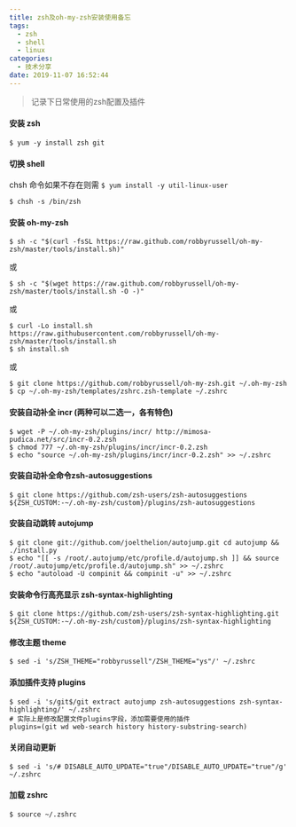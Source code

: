 ```yaml
---
title: zsh及oh-my-zsh安装使用备忘
tags:
  - zsh
  - shell
  - linux
categories:
  - 技术分享
date: 2019-11-07 16:52:44
---
```


> 记录下日常使用的zsh配置及插件

#### 安装 zsh

```
$ yum -y install zsh git 
```
<!-- more -->

#### 切换 shell

chsh 命令如果不存在则需 `$ yum install -y util-linux-user`
```
$ chsh -s /bin/zsh
```
#### 安装 oh-my-zsh  

```
$ sh -c "$(curl -fsSL https://raw.github.com/robbyrussell/oh-my-zsh/master/tools/install.sh)" 
```
或
```
$ sh -c "$(wget https://raw.github.com/robbyrussell/oh-my-zsh/master/tools/install.sh -O -)" 
```
或
```
$ curl -Lo install.sh https://raw.githubusercontent.com/robbyrussell/oh-my-zsh/master/tools/install.sh
$ sh install.sh
```
或
```
$ git clone https://github.com/robbyrussell/oh-my-zsh.git ~/.oh-my-zsh
$ cp ~/.oh-my-zsh/templates/zshrc.zsh-template ~/.zshrc
```

#### 安装自动补全 incr (两种可以二选一，各有特色)

```
$ wget -P ~/.oh-my-zsh/plugins/incr/ http://mimosa-pudica.net/src/incr-0.2.zsh 
$ chmod 777 ~/.oh-my-zsh/plugins/incr/incr-0.2.zsh  
$ echo "source ~/.oh-my-zsh/plugins/incr/incr-0.2.zsh" >> ~/.zshrc 
```
#### 安装自动补全命令zsh-autosuggestions 

```
$ git clone https://github.com/zsh-users/zsh-autosuggestions ${ZSH_CUSTOM:-~/.oh-my-zsh/custom}/plugins/zsh-autosuggestions 
```
#### 安装自动跳转 autojump 

```
$ git clone git://github.com/joelthelion/autojump.git cd autojump && ./install.py   
$ echo "[[ -s /root/.autojump/etc/profile.d/autojump.sh ]] && source /root/.autojump/etc/profile.d/autojump.sh" >> ~/.zshrc 
$ echo "autoload -U compinit && compinit -u" >> ~/.zshrc  
```
#### 安装命令行高亮显示 zsh-syntax-highlighting 

```
$ git clone https://github.com/zsh-users/zsh-syntax-highlighting.git ${ZSH_CUSTOM:-~/.oh-my-zsh/custom}/plugins/zsh-syntax-highlighting 
```

#### 修改主题 theme 

```
$ sed -i 's/ZSH_THEME="robbyrussell"/ZSH_THEME="ys"/' ~/.zshrc 
```
#### 添加插件支持 plugins 

```
$ sed -i 's/git$/git extract autojump zsh-autosuggestions zsh-syntax-highlighting/' ~/.zshrc 
# 实际上是修改配置文件plugins字段，添加需要使用的插件
plugins=(git wd web-search history history-substring-search)
```
#### 关闭自动更新

```
$ sed -i 's/# DISABLE_AUTO_UPDATE="true"/DISABLE_AUTO_UPDATE="true"/g' ~/.zshrc 
```
#### 加载 zshrc 

```
$ source ~/.zshrc 
```